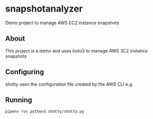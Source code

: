 # snapshotanalyzer
Demo project to manage AWS EC2 instance snapshots

## About

This project is a demo and uses boto3 to manage AWS 3C2 instance snapshots

## Configuring

shotty uses the configuration file created by the AWS CLI e.g.


## Running

`pipenv run python3 shotty/shotty.py`
